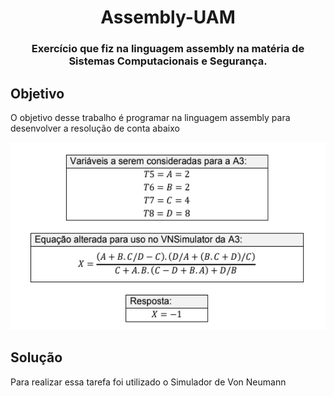<h1 align="center">
  Assembly-UAM
</h1> 

<h3 align="center">
 Exercício que fiz na linguagem assembly na matéria de Sistemas Computacionais e Segurança. 
</h3>


## Objetivo

O objetivo desse trabalho é programar na linguagem assembly para desenvolver a resolução de conta abaixo 

  <img alt="png" src="./Github/conta.png" height="300" class="center"/>

## Solução 

Para realizar essa tarefa foi utilizado o Simulador de Von Neumann

